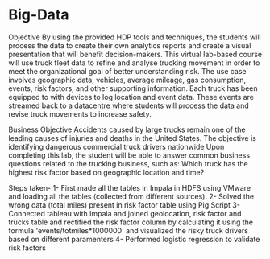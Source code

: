 # Big-Data

Objective
By using the provided HDP tools and techniques, the students will process the data to create
their own analytics reports and create a visual presentation that will benefit decision-makers.
This virtual lab-based course will use truck fleet data to refine and analyse trucking movement
in order to meet the organizational goal of better understanding risk. The use case involves
geographic data, vehicles, average mileage, gas consumption, events, risk factors, and other
supporting information.
Each truck has been equipped to with devices to log location and event data. These events
are streamed back to a datacentre where students will process the data and revise truck
movements to increase safety.


Business Objective
Accidents caused by large trucks remain one of the leading causes of injuries and deaths in
the United States. The objective is identifying dangerous commercial truck drivers
nationwide
Upon completing this lab, the student will be able to answer common business questions
related to the trucking business, such as:
Which truck has the highest risk factor based on geographic location and time?

Steps taken-
1- First made all the tables in Impala in HDFS using VMware and loading all the tables (collected from different sources).
2- Solved the wrong data (total miles) present in risk factor table using Pig Script
3- Connected tableau with Impala and joined geolocation, risk factor and trucks table and rectified the risk factor column by calculating it 
using the formula 'events/totmiles*1000000' and visualized the risky truck drivers based on different paramenters
4- Performed logistic regression to validate risk factors
